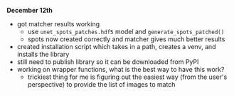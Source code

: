 **December 12th**
- got matcher results working
	- use `unet_spots_patches.hdf5` model and `generate_spots_patched()`
	- spots now created correctly and matcher gives much better results
- created installation script which takes in a path, creates a venv, and installs the library
- still need to publish library so it can be downloaded from PyPI
- working on wrapper functions, what is the best way to have this work?
	- trickiest thing for me is figuring out the easiest way (from the user's perspective) to provide the list of images to match